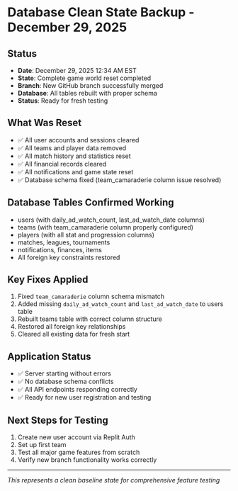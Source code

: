 # Database Clean State Backup - December 29, 2025

## Status
- **Date**: December 29, 2025 12:34 AM EST
- **State**: Complete game world reset completed
- **Branch**: New GitHub branch successfully merged
- **Database**: All tables rebuilt with proper schema
- **Status**: Ready for fresh testing

## What Was Reset
- ✅ All user accounts and sessions cleared
- ✅ All teams and player data removed  
- ✅ All match history and statistics reset
- ✅ All financial records cleared
- ✅ All notifications and game state reset
- ✅ Database schema fixed (team_camaraderie column issue resolved)

## Database Tables Confirmed Working
- users (with daily_ad_watch_count, last_ad_watch_date columns)
- teams (with team_camaraderie column properly configured)
- players (with all stat and progression columns)
- matches, leagues, tournaments
- notifications, finances, items
- All foreign key constraints restored

## Key Fixes Applied
1. Fixed `team_camaraderie` column schema mismatch
2. Added missing `daily_ad_watch_count` and `last_ad_watch_date` to users table
3. Rebuilt teams table with correct column structure
4. Restored all foreign key relationships
5. Cleared all existing data for fresh start

## Application Status
- ✅ Server starting without errors
- ✅ No database schema conflicts
- ✅ All API endpoints responding correctly
- ✅ Ready for new user registration and testing

## Next Steps for Testing
1. Create new user account via Replit Auth
2. Set up first team 
3. Test all major game features from scratch
4. Verify new branch functionality works correctly

---
*This represents a clean baseline state for comprehensive feature testing*
